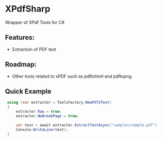 # XPdfSharp
Wrapper of XPdf Tools for C#

## Features: ##
 * Extraction of PDF text

## Roadmap: ##
 * Other tools related to xPDF such as pdftohtml and pdftopng.

 ## Quick Example ##
 ```C#
  using (var extractor = ToolsFactory.NewPdf2Text)
  {
      extractor.Raw = true;
      extractor.NoBreakPage = true;
      
      var text = await extractor.ExtractTextAsync("samples/sample.pdf");
      Console.WriteLine(text);
  }
